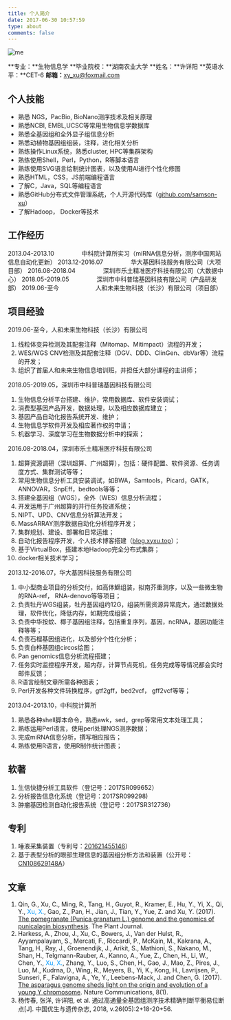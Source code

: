 ```yaml
---
title: 个人简介
date: 2017-06-30 10:57:59
type: about
comments: false
---
```


![me](https://blog-1256671606.cos.ap-guangzhou.myqcloud.com/picture/me.png)

**专业：**生物信息学
**毕业院校：**湖南农业大学
**姓名：**许详阳
**英语水平：**CET-6
**邮箱：**<xy_xu@foxmail.com>

## 个人技能
- 熟悉 NGS，PacBio, BioNano测序技术及相关原理
- 熟悉NCBI, EMBL,UCSC等常用生物信息学数据库
- 熟悉全基因组和全外显子组信息分析
- 熟悉动植物基因组组装，注释，进化相关分析
- 熟练操作Linux系统，熟悉cluster, HPC等集群架构
- 熟练使用Shell，Perl，Python，R等脚本语言
- 熟练使用SVG语言绘制统计图表，以及使用AI进行个性化修图
- 熟悉HTML，CSS，JS前端编程语言
- 了解C，Java，SQL等编程语言
- 熟悉GitHub分布式文件管理系统，个人开源代码库（[github.com/samson-xu](https://github.com/samson-xu)）
- 了解Hadoop， Docker等技术

## 工作经历
2013.04-2013.10 &emsp;&emsp;&emsp;&emsp; 中科院计算所实习（miRNA信息分析，测序中国网站信息自动化更新）
2013.12-2016.07  &emsp;&emsp;&emsp;&emsp; 华大基因科技服务有限公司（大项目部）
2016.08-2018.04 &emsp;&emsp;&emsp;&emsp; 深圳市乐土精准医疗科技有限公司（大数据中心）
2018.05-2019.05 &emsp;&emsp;&emsp;&emsp; 深圳市中科普瑞基因科技有限公司（产品研发部）
2019.06-至今 &emsp;&emsp;&emsp;&emsp;&emsp;&ensp; 人和未来生物科技（长沙）有限公司（项目部）

## 项目经验
2019.06-至今，人和未来生物科技（长沙）有限公司
1. 线粒体变异检测及其配套注释（Mitomap、Mitimpact）流程的开发；
2. WES/WGS CNV检测及其配套注释（DGV、DDD、ClinGen、dbVar等）流程的开发；
3. 组织了首届人和未来生物信息培训班，并担任大部分课程的主讲师；

2018.05-2019.05，深圳市中科普瑞基因科技有限公司
1. 生物信息分析平台搭建、维护，常用数据库、软件安装调试；
2. 消费型基因产品开发，数据处理，以及相应数据库建立；
3. 基因产品自动化报告系统开发、维护；
4. 生物信息学软件开发及相应著作权的申请；
5. 机器学习、深度学习在生物数据分析中的探索；

2016.08-2018.04，深圳市乐土精准医疗科技有限公司
1. 超算资源调研（深圳超算、广州超算），包括：硬件配置、软件资源、任务调度方式、集群测试等等；
2. 常用生物信息分析工具安装调试，如BWA，Samtools，Picard，GATK，ANNOVAR，SnpEff，bedtools等等；
3. 搭建全基因组（WGS），全外（WES）信息分析流程；
4. 开发运用于广州超算的并行任务投递系统；
5. NIPT、UPD、CNV信息分析算法开发；
6. MassARRAY测序数据自动化分析程序开发；
7. 集群规划、建设、部署和日常运维；
8. 自动化报告程序开发，个人技术博客搭建（[blog.xyxu.top](http://blog.xyxu.top)）；
9. 基于VirtualBox，搭建本地Hadoop完全分布式集群；
10. docker相关技术学习；

2013.12-2016.07，华大基因科技服务有限公司
1. 中小型商业项目的分析交付，如高体鰤组装，拟南芥重测序，以及一些微生物的RNA-ref， RNA-denovo等等项目；
2. 负责牡丹WGS组装，牡丹基因组约12G，组装所需资源异常庞大，通过数据处理，软件优化，降低内存，如期完成组装；
3. 负责中华按蚊、椰子基因组注释，包括重复序列，基因，ncRNA，基因功能注释等等；
4. 负责石榴基因组进化，以及部分个性化分析；
5. 负责白桦基因组circos绘图；
6. Pan genomics信息分析流程搭建；
7. 任务实时监控程序开发，超内存，计算节点死机，任务完成等等情况都会实时邮件反馈；
8. R语言绘制文章所需各种图表；
9. Perl开发各种文件转换程序，gtf2gff，bed2vcf， gff2vcf等等；

2013.04-2013.10，中科院计算所
1. 熟悉各种shell脚本命令，熟悉awk，sed，grep等常用文本处理工具；
2. 熟练运用Perl语言，使用perl处理NGS测序数据；
3. 完成miRNA信息分析，撰写相应报告；
4. 熟练使用R语言，使用R制作统计图表；

## 软著
1. 生信快捷分析工具软件（登记号：2017SR099652）
2. 分析报告信息化系统（登记号：2017SR099298)
3. 肿瘤基因检测自动化报告系统（登记号：2017SR312736）


## 专利
1. 唾液采集装置（专利号：[201621455146](https://patents.google.com/patent/CN206430944U/zh)）
2. 基于表型分析的眼部生理信息的基因组分析方法和装置（公开号：[CN108629148A](https://www.tianyancha.com/patent/f97d52e271750a26de3849d746536ec0)）

## 文章
1. Qin, G., Xu, C., Ming, R., Tang, H., Guyot, R., Kramer, E., Hu, Y., Yi, X., Qi, Y., <font color=#0099ff>Xu, X.</font>, Gao, Z., Pan, H., Jian, J., Tian, Y., Yue, Z. and Xu, Y. (2017). [The pomegranate (Punica granatum L.) genome and the genomics of punicalagin biosynthesis](http://onlinelibrary.wiley.com/doi/10.1111/tpj.13625/full). The Plant Journal.
2. Harkess, A., Zhou, J., Xu, C., Bowers, J., Van der Hulst, R., Ayyampalayam, S., Mercati, F., Riccardi, P., McKain, M., Kakrana, A., Tang, H., Ray, J., Groenendijk, J., Arikit, S., Mathioni, S., Nakano, M., Shan, H., Telgmann-Rauber, A., Kanno, A., Yue, Z., Chen, H., Li, W., Chen, Y., <font color=#0099ff>Xu, X.</font>, Zhang, Y., Luo, S., Chen, H., Gao, J., Mao, Z., Pires, J., Luo, M., Kudrna, D., Wing, R., Meyers, B., Yi, K., Kong, H., Lavrijsen, P., Sunseri, F., Falavigna, A., Ye, Y., Leebens-Mack, J. and Chen, G. (2017). [The asparagus genome sheds light on the origin and evolution of a young Y chromosome](https://www.nature.com/articles/s41467-017-01064-8#Sec23). Nature Communications, 8(1).
3. 杨传春, 张洋, 许详阳, et al. 通过高通量全基因组测序技术精确判断平衡易位断点[J]. 中国优生与遗传杂志, 2018, v.26(05):2+18-20+56.
